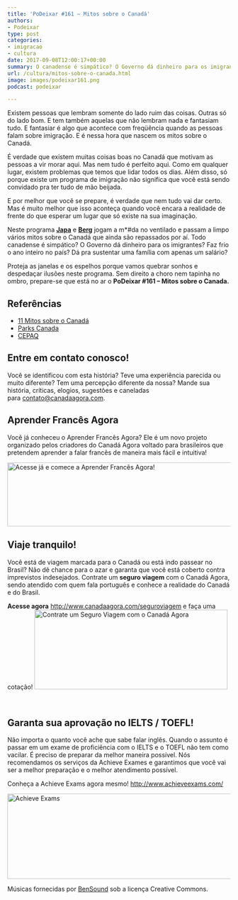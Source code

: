 ```yaml
---
title: 'PoDeixar #161 – Mitos sobre o Canadá'
authors:
- Podeixar
type: post
categories:
- imigracao
- cultura
date: 2017-09-08T12:00:17+00:00
summary: O canadense é simpático? O Governo dá dinheiro para os imigrantes? Faz frio o ano todo? Despedaçamos sonhos e ilusões desmascarando os mitos sobre o Canadá.
url: /cultura/mitos-sobre-o-canada.html
image: images/podeixar161.png
podcast: podeixar

---
```

Existem pessoas que lembram somente do lado ruim das coisas. Outras só do lado bom. E tem também aquelas que não lembram nada e fantasiam tudo. E fantasiar é algo que acontece com freqüência quando as pessoas falam sobre imigração. E é nessa hora que nascem os mitos sobre o Canadá.

É verdade que existem muitas coisas boas no Canadá que motivam as pessoas a vir morar aqui. Mas nem tudo é perfeito aqui. Como em qualquer lugar, existem problemas que temos que lidar todos os dias. Além disso, só porque existe um programa de imigração não significa que você está sendo convidado pra ter tudo de mão beijada.

E por melhor que você se prepare, é verdade que nem tudo vai dar certo. Mas é muito melhor que isso aconteça quando você encara a realidade de frente do que esperar um lugar que só existe na sua imaginação.

Neste programa [**Japa**][1] e [**Berg**][2] jogam a m*#da no ventilado e passam a limpo vários mitos sobre o Canadá que ainda são repassados por aí. Todo canadense é simpático? O Governo dá dinheiro para os imigrantes? Faz frio o ano inteiro no país? Dá pra sustentar uma família com apenas um salário?

Proteja as janelas e os espelhos porque vamos quebrar sonhos e despedaçar ilusões neste programa. Sem direito a choro nem tapinha no ombro, prepare-se que está no ar o **PoDeixar #161 &#8211; Mitos sobre o Canada.**



## Referências

  * [11 Mitos sobre o Canadá][3]
  * <a href="https://www.pc.gc.ca/" target="_blank" rel="noopener">Parks Canada</a>
  * <a href="http://www.sepaq.com/" target="_blank" rel="noopener">CEPAQ</a>

## Entre em contato conosco!

Você se identificou com esta história? Teve uma experiência parecida ou muito diferente? Tem uma percepção diferente da nossa? Mande sua história, críticas, elogios, sugestões e caneladas para <contato@canadaagora.com>.

## Aprender Francês Agora

Você já conheceu o Aprender Francês Agora? Ele é um novo projeto organizado pelos criadores do Canadá Agora voltado para brasileiros que pretendem aprender a falar francês de maneira mais fácil e intuitiva!

[<img class="wp-image-9618 size-full" src="https://www.canadaagora.com/wp-content/uploads/afa-logo-all-colour.png" alt="Acesse já e comece a Aprender Francês Agora!" width="1833" height="144" srcset="https://www.canadaagora.com/wp-content/uploads/afa-logo-all-colour.png 1833w, https://www.canadaagora.com/wp-content/uploads/afa-logo-all-colour-470x37.png 470w, https://www.canadaagora.com/wp-content/uploads/afa-logo-all-colour-970x76.png 970w, https://www.canadaagora.com/wp-content/uploads/afa-logo-all-colour-364x29.png 364w, https://www.canadaagora.com/wp-content/uploads/afa-logo-all-colour-758x60.png 758w, https://www.canadaagora.com/wp-content/uploads/afa-logo-all-colour-608x48.png 608w, https://www.canadaagora.com/wp-content/uploads/afa-logo-all-colour-1152x91.png 1152w" sizes="(max-width: 1833px) 100vw, 1833px" />][4]

## Viaje tranquilo!

Você está de viagem marcada para o Canadá ou está indo passear no Brasil? Não dê chance para o azar e garanta que você está coberto contra imprevistos indesejados. Contrate um **seguro viagem** com o Canadá Agora, sendo atendido com quem fala português e conhece a realidade do Canadá e do Brasil.

**Acesse agora** <http://www.canadaagora.com/seguroviagem> e faça uma cotação!
[<img class="aligncenter wp-image-7837 size-full" src="https://www.canadaagora.com/wp-content/uploads/seguro-viagem-logo.png" alt="Contrate um Seguro Viagem com o Canadá Agora" width="436" height="179" />][5]

&nbsp;

## Garanta sua aprovação no IELTS / TOEFL!

Não importa o quanto você ache que sabe falar inglês. Quando o assunto é passar em um exame de proficiência com o IELTS e o TOEFL não tem como vacilar. É preciso de preparar da melhor maneira possível. Nós recomendamos os serviços da Achieve Exames e garantimos que você vai ser a melhor preparação e o melhor atendimento possível.

Conheça a Achieve Exams agora mesmo! <a href="http://www.achieveexams.com/" target="_blank" rel="noopener noreferrer">http://www.achieveexams.com/</a>

<a href="http://www.achieveexams.com/" target="_blank" rel="noopener"><img class="aligncenter size-full wp-image-9156" src="https://www.canadaagora.com/wp-content/uploads/achieve-exams.png" alt="Achieve Exams" width="892" height="192" srcset="https://www.canadaagora.com/wp-content/uploads/achieve-exams.png 892w, https://www.canadaagora.com/wp-content/uploads/achieve-exams-470x101.png 470w, https://www.canadaagora.com/wp-content/uploads/achieve-exams-364x78.png 364w, https://www.canadaagora.com/wp-content/uploads/achieve-exams-758x163.png 758w, https://www.canadaagora.com/wp-content/uploads/achieve-exams-608x131.png 608w" sizes="(max-width: 892px) 100vw, 892px" /></a>

Músicas fornecidas por <a href="http://www.bensound.com/" target="_blank" rel="noopener noreferrer">BenSound</a> sob a licença Creative Commons.

 [1]: https://www.canadaagora.com/japa
 [2]: https://www.canadaagora.com/berg
 [3]: https://www.canadaagora.com/japa/11-mitos-sobre-o-canada.html
 [4]: http://www.aprenderfrancesagora.com
 [5]: http://www.canadaagora.com/seguroviagem